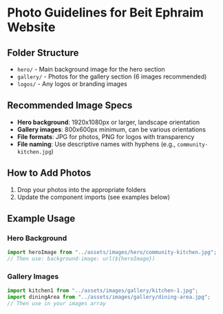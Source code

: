 # Photo Guidelines for Beit Ephraim Website

## Folder Structure

- `hero/` - Main background image for the hero section
- `gallery/` - Photos for the gallery section (6 images recommended)
- `logos/` - Any logos or branding images

## Recommended Image Specs

- **Hero background**: 1920x1080px or larger, landscape orientation
- **Gallery images**: 800x600px minimum, can be various orientations
- **File formats**: JPG for photos, PNG for logos with transparency
- **File naming**: Use descriptive names with hyphens (e.g., `community-kitchen.jpg`)

## How to Add Photos

1. Drop your photos into the appropriate folders
2. Update the component imports (see examples below)

## Example Usage

### Hero Background

```jsx
import heroImage from "../assets/images/hero/community-kitchen.jpg";
// Then use: background-image: url(${heroImage})
```

### Gallery Images

```jsx
import kitchen1 from "../assets/images/gallery/kitchen-1.jpg";
import diningArea from "../assets/images/gallery/dining-area.jpg";
// Then use in your images array
```
